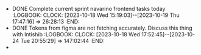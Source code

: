 - DONE Complete current sprint navarino frontend tasks today
  :LOGBOOK:
  CLOCK: [2023-10-18 Wed 15:19:03]--[2023-10-19 Thu 17:47:16] =>  26:28:13
  :END:
- DONE Tokens from figma are not fetching accurately. Discuss this thing with Intishib
  :LOGBOOK:
  CLOCK: [2023-10-18 Wed 17:52:45]--[2023-10-24 Tue 20:55:29] =>  147:02:44
  :END:
-
